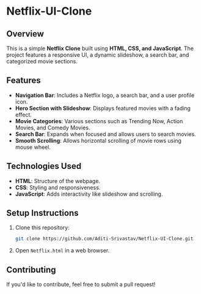 # Netflix-UI-Clone

## Overview
This is a simple **Netflix Clone** built using **HTML, CSS, and JavaScript**. The project features a responsive UI, a dynamic slideshow, a search bar, and categorized movie sections.

## Features
- **Navigation Bar**: Includes a Netflix logo, a search bar, and a user profile icon.
- **Hero Section with Slideshow**: Displays featured movies with a fading effect.
- **Movie Categories**: Various sections such as Trending Now, Action Movies, and Comedy Movies.
- **Search Bar**: Expands when focused and allows users to search movies.
- **Smooth Scrolling**: Allows horizontal scrolling of movie rows using mouse wheel.

## Technologies Used
- **HTML**: Structure of the webpage.
- **CSS**: Styling and responsiveness.
- **JavaScript**: Adds interactivity like slideshow and scrolling.

## Setup Instructions
1. Clone this repository:
   ```sh
   git clone https://github.com/Aditi-Srivastav/Netflix-UI-Clone.git
   ```
2. Open `Netflix.html` in a web browser.


## Contributing
If you'd like to contribute, feel free to submit a pull request!


